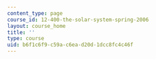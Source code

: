 ```yaml
---
content_type: page
course_id: 12-400-the-solar-system-spring-2006
layout: course_home
title: ''
type: course
uid: b6f1c6f9-c59a-c6ea-d20d-1dcc8fc4c46f
---
```

